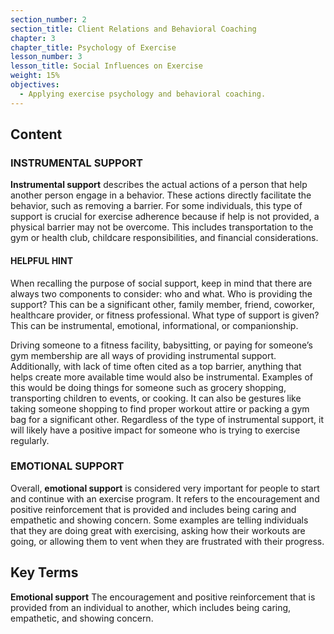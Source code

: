 ```yaml
---
section_number: 2
section_title: Client Relations and Behavioral Coaching
chapter: 3
chapter_title: Psychology of Exercise
lesson_number: 3
lesson_title: Social Influences on Exercise
weight: 15%
objectives:
  - Applying exercise psychology and behavioral coaching.
---
```


## Content
### INSTRUMENTAL SUPPORT

**Instrumental support** describes the actual actions of a person that help another person engage in a behavior. These actions directly facilitate the behavior, such as removing a barrier. For some individuals, this type of support is crucial for exercise adherence because if help is not provided, a physical barrier may not be overcome. This includes transportation to the gym or health club, childcare responsibilities, and financial considerations.

#### HELPFUL HINT

When recalling the purpose of social support, keep in mind that there are always two components to consider: who and what. Who is providing the support? This can be a significant other, family member, friend, coworker, healthcare provider, or fitness professional. What type of support is given? This can be instrumental, emotional, informational, or companionship.

Driving someone to a fitness facility, babysitting, or paying for someone’s gym membership are all ways of providing instrumental support. Additionally, with lack of time often cited as a top barrier, anything that helps create more available time would also be instrumental. Examples of this would be doing things for someone such as grocery shopping, transporting children to events, or cooking. It can also be gestures like taking someone shopping to find proper workout attire or packing a gym bag for a significant other. Regardless of the type of instrumental support, it will likely have a positive impact for someone who is trying to exercise regularly.

### EMOTIONAL SUPPORT

Overall, **emotional support** is considered very important for people to start and continue with an exercise program. It refers to the encouragement and positive reinforcement that is provided and includes being caring and empathetic and showing concern. Some examples are telling individuals that they are doing great with exercising, asking how their workouts are going, or allowing them to vent when they are frustrated with their progress.

## Key Terms

**Emotional support**
The encouragement and positive reinforcement that is provided from an individual to another, which includes being caring, empathetic, and showing concern.